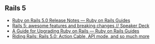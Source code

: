 ## Rails 5
* [Ruby on Rails 5.0 Release Notes — Ruby on Rails Guides](http://guides.rubyonrails.org/5_0_release_notes.html)
* [Rails 5: awesome features and breaking changes // Speaker Deck](https://speakerdeck.com/claudiob/rails-5-awesome-features-and-breaking-changes)
* [A Guide for Upgrading Ruby on Rails — Ruby on Rails Guides](http://edgeguides.rubyonrails.org/upgrading_ruby_on_rails.html#upgrading-from-rails-4-2-to-rails-5-0)
* [Riding Rails: Rails 5.0: Action Cable, API mode, and so much more](http://weblog.rubyonrails.org/2016/6/30/Rails-5-0-final/)
